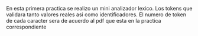 En esta primera practica se realizo un mini analizador lexico. Los tokens que validara tanto valores reales asi como identificadores. 
El numero de token de cada caracter sera de acuerdo al pdf que esta en la practica correspondiente
